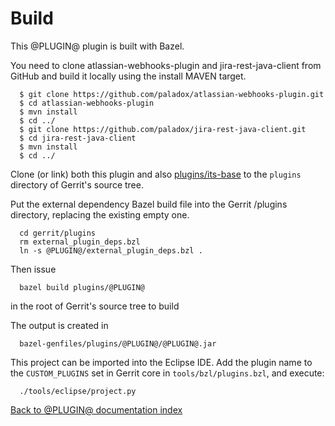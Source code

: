 Build
=====

This @PLUGIN@ plugin is built with Bazel.

You need to clone atlassian-webhooks-plugin and jira-rest-java-client from GitHub
and build it locally using the install MAVEN target.

```
  $ git clone https://github.com/paladox/atlassian-webhooks-plugin.git
  $ cd atlassian-webhooks-plugin
  $ mvn install
  $ cd ../
  $ git clone https://github.com/paladox/jira-rest-java-client.git
  $ cd jira-rest-java-client
  $ mvn install
  $ cd ../
```

Clone (or link) both this plugin and also
[plugins/its-base](https://gerrit-review.googlesource.com/#/admin/projects/plugins/its-base)
to the `plugins` directory of Gerrit's source tree.

Put the external dependency Bazel build file into the Gerrit /plugins directory,
replacing the existing empty one.

```
  cd gerrit/plugins
  rm external_plugin_deps.bzl
  ln -s @PLUGIN@/external_plugin_deps.bzl .
```

Then issue

```
  bazel build plugins/@PLUGIN@
```

in the root of Gerrit's source tree to build

The output is created in

```
  bazel-genfiles/plugins/@PLUGIN@/@PLUGIN@.jar
```

This project can be imported into the Eclipse IDE.
Add the plugin name to the `CUSTOM_PLUGINS` set in
Gerrit core in `tools/bzl/plugins.bzl`, and execute:

```
  ./tools/eclipse/project.py
```

[Back to @PLUGIN@ documentation index][index]

[index]: index.html